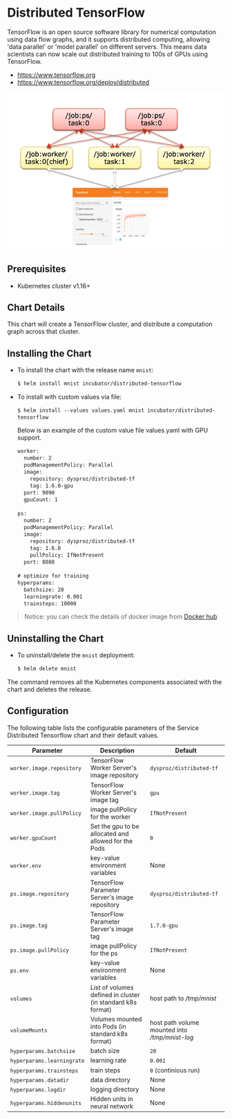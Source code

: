 # Distributed TensorFlow

TensorFlow is an open source software library for numerical computation using data flow graphs, and it supports distributed computing, allowing 'data parallel' or 'model parallel' on different servers. This means data scientists can now scale out distributed training to 100s of GPUs using TensorFlow.

-  https://www.tensorflow.org
-  https://www.tensorflow.org/deploy/distributed

![](distributed-tf.jpg)

## Prerequisites

- Kubernetes cluster v1.16+

## Chart Details

This chart will create a TensorFlow cluster, and distribute a computation graph across that cluster.

## Installing the Chart

* To install the chart with the release name `mnist`:

  ```bash
  $ helm install mnist incubator/distributed-tensorflow
  ```

* To install with custom values via file:

  ```
  $ helm install --values values.yaml mnist incubator/distributed-tensorflow
  ```

  Below is an example of the custom value file values.yaml with GPU support.

  ```
  worker:
    number: 2
    podManagementPolicy: Parallel
    image:
      repository: dysproz/distributed-tf
      tag: 1.6.0-gpu
    port: 9090
    gpuCount: 1

  ps:
    number: 2
    podManagementPolicy: Parallel
    image:
      repository: dysproz/distributed-tf
      tag: 1.6.0
      pullPolicy: IfNotPresent
    port: 8080

  # optimize for training
  hyperparams:
    batchsize: 20
    learningrate: 0.001
    trainsteps: 10000
  ```

> Notice: you can check the details of docker image from [Docker hub](https://hub.docker.com/r/dysproz/distributed-tf/)

## Uninstalling the Chart

* To uninstall/delete the `mnist` deployment:

	```bash
	$ helm delete mnist
	```

The command removes all the Kubernetes components associated with the chart and deletes the release.

## Configuration

The following table lists the configurable parameters of the Service Distributed Tensorflow
chart and their default values.

| Parameter | Description | Default |
|-----------|-------------|---------|
| `worker.image.repository` | TensorFlow Worker Server's image repository | `dysproz/distributed-tf` |
| `worker.image.tag` | TensorFlow Worker Server's image tag | `gpu` |
| `worker.image.pullPolicy` | image pullPolicy for the  worker | `IfNotPresent` |
| `worker.gpuCount` | Set the gpu to be allocated and allowed for the Pods | `0` |
| `worker.env` | key-value environment variables | None |
| `ps.image.repository` | TensorFlow Parameter Server's image repository | `dysproz/distributed-tf` |
| `ps.image.tag` | TensorFlow Parameter Server's image tag | `1.7.0-gpu` |
| `ps.image.pullPolicy` | image pullPolicy for the  ps | `IfNotPresent` |
| `ps.env` | key-value environment variables | None |
| `volumes` | List of volumes defined in cluster (in standard k8s format) | host path to */tmp/mnist* |
| `volumeMounts` | Volumes mounted into Pods (in standard k8s format) | host path volume mounted into */tmp/mnist-log* |
| `hyperparams.batchsize` | batch size | `20` |
| `hyperparams.learningrate` | learning rate | `0.001` |
| `hyperparams.trainsteps` | train steps | `0` (continious run) |
| `hyperparams.datadir` | data directory | None |
| `hyperparams.logdir` | logging directory | None |
| `hyperparams.hiddenunits` | Hidden units in neural network | None |
